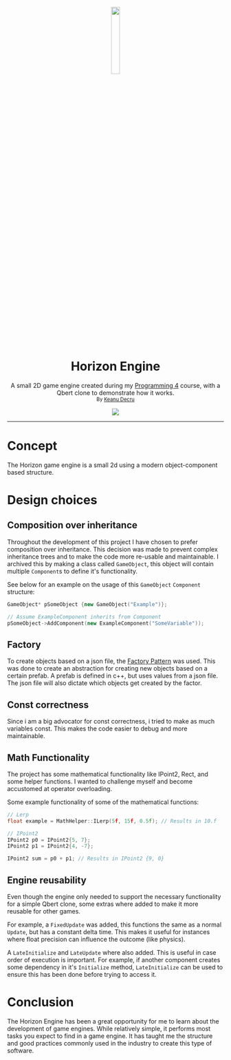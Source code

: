 <p align="center">
<img src="https://www.digitalartsandentertainment.be/dae/images/DAE_headerLogo.png" length=20% width=20%>
</p>
<h1 align="center">Horizon Engine</h1>
<p align="center">A small 2D game engine created during my <a href="https://digitalartsandentertainment.be/page/51/Programming+4">Programming 4</a> course, with a Qbert clone to demonstrate how it works.<br>
<sub>By <a href="https://keanudecru.myportfolio.com/">Keanu Decru</a></sub></p>
<p align="center">
    <a href="https://github.com/DecruKeanu/Horizon-Engine/actions/workflows/msbuild.yml">
        <img src="https://github.com/DecruKeanu/Horizon-Engine/actions/workflows/msbuild.yml/badge.svg">
    </a>
</p>

***


# Concept
The Horizon game engine is a small 2d using a modern object-component based structure.

# Design choices

## Composition over inheritance

Throughout the development of this project I have chosen to prefer composition over inheritance. This decision was made to prevent complex inheritance trees and to make the code more re-usable and maintainable. I archived this by making a class called `GameObject`, this object will contain multiple `Component`s to define it's functionality.

See below for an example on the usage of this `GameObject` `Component` structure:
```c++
GameObject* pSomeObject {new GameObject("Example")};

// Assume ExampleComponent inherits from Component
pSomeObject->AddComponent(new ExampleComponent("SomeVariable"));
```

## Factory

To create objects based on a json file, the [Factory Pattern](https://en.wikipedia.org/wiki/Factory_%28object-oriented_programming%29) was used. This was done to create an abstraction for creating new objects based on a certain prefab. A prefab is defined in c++, but uses values from a json file. The json file will also dictate which objects get created by the factor.

## Const correctness

Since i am a big advocator for const correctness, i tried to make as much variables const. This makes the code easier to debug and more maintainable.

## Math Functionality

The project has some mathematical functionality like IPoint2, Rect, and some helper functions. I wanted to challenge myself and become accustomed at operator overloading. 

Some example functionality of some of the mathematical functions:
```c++
// Lerp
float example = MathHelper::ILerp(5f, 15f, 0.5f); // Results in 10.f

// IPoint2
IPoint2 p0 = IPoint2{5, 7};
IPoint2 p1 = IPoint2{4, -7};

IPoint2 sum = p0 + p1; // Results in IPoint2 {9, 0}
```

## Engine reusability

Even though the engine only needed to support the necessary functionality for a simple Qbert clone, some extras where added to make it more reusable for other games.

For example, a `FixedUpdate` was added, this functions the same as a normal `Update`, but has a constant delta time. This makes it useful for instances where float precision can influence the outcome (like physics).

A `LateInitialize` and `LateUpdate` where also added. This is useful in case order of execution is important. For example, if another component creates some dependency in it's `Initialize` method, `LateInitialize` can be used to ensure this has been done before trying to access it.

# Conclusion
The Horizon Engine has been a great opportunity for me to learn about the development of game engines. While relatively simple, it performs most tasks you expect to find in a game engine. It has taught me the structure and good practices commonly used in the industry to create this type of software.
